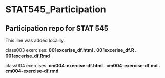 # STAT545_Participation
## Participation repo for STAT 545
This line was added locallly.

class003 exercises: **001excerise_df.html .  001excerise_df.R .  001excerise_df.Rmd**

class004 exercises: **cm004-exercise-df.html .  cm004-exercise-df.md   .   cm004-exercise-df.rmd**
